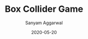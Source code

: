 ---
date: '2020-05-20'
title: Box Collider Game
tags: [javascript, html]
author: Sanyam Aggarwal
link: https://github.com/i-sanyam/box-collider-game
post_type: github
description: https://boxcollider.sanyamaggarwal.in
tile: true

---